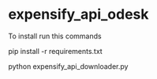 # expensify_api_odesk
To install run this commands

pip install -r requirements.txt

python expensify_api_downloader.py



